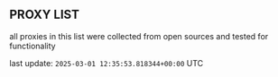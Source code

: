 ## PROXY LIST

all proxies in this list were collected from open sources and tested for functionality

last update: `2025-03-01 12:35:53.818344+00:00` UTC
